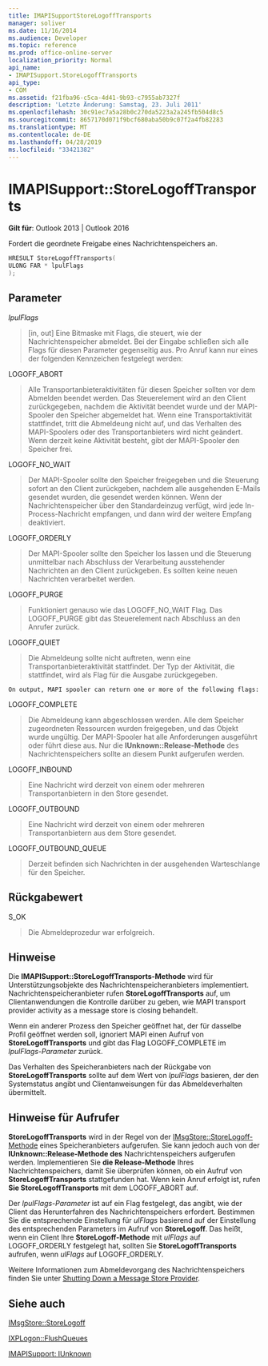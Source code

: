 ```yaml
---
title: IMAPISupportStoreLogoffTransports
manager: soliver
ms.date: 11/16/2014
ms.audience: Developer
ms.topic: reference
ms.prod: office-online-server
localization_priority: Normal
api_name:
- IMAPISupport.StoreLogoffTransports
api_type:
- COM
ms.assetid: f21fba96-c5ca-4d41-9b93-c7955ab7327f
description: 'Letzte Änderung: Samstag, 23. Juli 2011'
ms.openlocfilehash: 30c91ec7a5a28b0c270da5223a2a245fb504d8c5
ms.sourcegitcommit: 8657170d071f9bcf680aba50b9c07f2a4fb82283
ms.translationtype: MT
ms.contentlocale: de-DE
ms.lasthandoff: 04/28/2019
ms.locfileid: "33421382"
---
```

# <a name="imapisupportstorelogofftransports"></a>IMAPISupport::StoreLogoffTransports

  
  
**Gilt für**: Outlook 2013 | Outlook 2016 
  
Fordert die geordnete Freigabe eines Nachrichtenspeichers an.
  
```cpp
HRESULT StoreLogoffTransports(
ULONG FAR * lpulFlags
);
```

## <a name="parameters"></a>Parameter

 _lpulFlags_
  
> [in, out] Eine Bitmaske mit Flags, die steuert, wie der Nachrichtenspeicher abmeldet. Bei der Eingabe schließen sich alle Flags für diesen Parameter gegenseitig aus. Pro Anruf kann nur eines der folgenden Kennzeichen festgelegt werden:
    
LOGOFF_ABORT 
  
> Alle Transportanbieteraktivitäten für diesen Speicher sollten vor dem Abmelden beendet werden. Das Steuerelement wird an den Client zurückgegeben, nachdem die Aktivität beendet wurde und der MAPI-Spooler den Speicher abgemeldet hat. Wenn eine Transportaktivität stattfindet, tritt die Abmeldeung nicht auf, und das Verhalten des MAPI-Spoolers oder des Transportanbieters wird nicht geändert. Wenn derzeit keine Aktivität besteht, gibt der MAPI-Spooler den Speicher frei. 
    
LOGOFF_NO_WAIT 
  
> Der MAPI-Spooler sollte den Speicher freigegeben und die Steuerung sofort an den Client zurückgeben, nachdem alle ausgehenden E-Mails gesendet wurden, die gesendet werden können. Wenn der Nachrichtenspeicher über den Standardeinzug verfügt, wird jede In-Process-Nachricht empfangen, und dann wird der weitere Empfang deaktiviert. 
    
LOGOFF_ORDERLY 
  
> Der MAPI-Spooler sollte den Speicher los lassen und die Steuerung unmittelbar nach Abschluss der Verarbeitung ausstehender Nachrichten an den Client zurückgeben. Es sollten keine neuen Nachrichten verarbeitet werden. 
    
LOGOFF_PURGE 
  
> Funktioniert genauso wie das LOGOFF_NO_WAIT Flag. Das LOGOFF_PURGE gibt das Steuerelement nach Abschluss an den Anrufer zurück. 
    
LOGOFF_QUIET 
  
> Die Abmeldeung sollte nicht auftreten, wenn eine Transportanbieteraktivität stattfindet. Der Typ der Aktivität, die stattfindet, wird als Flag für die Ausgabe zurückgegeben.
    
    On output, MAPI spooler can return one or more of the following flags:
    
LOGOFF_COMPLETE 
  
> Die Abmeldeung kann abgeschlossen werden. Alle dem Speicher zugeordneten Ressourcen wurden freigegeben, und das Objekt wurde ungültig. Der MAPI-Spooler hat alle Anforderungen ausgeführt oder führt diese aus. Nur die **IUnknown::Release-Methode** des Nachrichtenspeichers sollte an diesem Punkt aufgerufen werden. 
    
LOGOFF_INBOUND 
  
> Eine Nachricht wird derzeit von einem oder mehreren Transportanbietern in den Store gesendet. 
    
LOGOFF_OUTBOUND 
  
> Eine Nachricht wird derzeit von einem oder mehreren Transportanbietern aus dem Store gesendet. 
    
LOGOFF_OUTBOUND_QUEUE 
  
> Derzeit befinden sich Nachrichten in der ausgehenden Warteschlange für den Speicher.
    
## <a name="return-value"></a>Rückgabewert

S_OK 
  
> Die Abmeldeprozedur war erfolgreich.
    
## <a name="remarks"></a>Hinweise

Die **IMAPISupport::StoreLogoffTransports-Methode** wird für Unterstützungsobjekte des Nachrichtenspeicheranbieters implementiert. Nachrichtenspeicheranbieter rufen **StoreLogoffTransports** auf, um Clientanwendungen die Kontrolle darüber zu geben, wie MAPI transport provider activity as a message store is closing behandelt. 
  
Wenn ein anderer Prozess den Speicher geöffnet hat, der für dasselbe Profil geöffnet werden soll, ignoriert MAPI einen Aufruf von **StoreLogoffTransports** und gibt das Flag LOGOFF_COMPLETE im  _lpulFlags-Parameter_ zurück. 
  
Das Verhalten des Speicheranbieters nach der Rückgabe von **StoreLogoffTransports** sollte auf dem Wert von  _lpulFlags_ basieren, der den Systemstatus angibt und Clientanweisungen für das Abmeldeverhalten übermittelt. 
  
## <a name="notes-to-callers"></a>Hinweise für Aufrufer

 **StoreLogoffTransports** wird in der Regel von der [IMsgStore::StoreLogoff-Methode](imsgstore-storelogoff.md) eines Speicheranbieters aufgerufen. Sie kann jedoch auch von der **IUnknown::Release-Methode des** Nachrichtenspeichers aufgerufen werden. Implementieren Sie **die Release-Methode** Ihres Nachrichtenspeichers, damit Sie überprüfen können, ob ein Aufruf von **StoreLogoffTransports** stattgefunden hat. Wenn kein Anruf erfolgt ist, rufen **Sie StoreLogoffTransports** mit dem LOGOFF_ABORT auf. 
  
Der  _lpulFlags-Parameter_ ist auf ein Flag festgelegt, das angibt, wie der Client das Herunterfahren des Nachrichtenspeichers erfordert. Bestimmen Sie die entsprechende Einstellung für  _ulFlags_ basierend auf der Einstellung des entsprechenden Parameters im Aufruf von **StoreLogoff**. Das heißt, wenn ein Client Ihre **StoreLogoff-Methode** mit  _ulFlags_ auf LOGOFF_ORDERLY festgelegt hat, sollten Sie **StoreLogoffTransports** aufrufen, wenn  _ulFlags_ auf LOGOFF_ORDERLY. 
  
Weitere Informationen zum Abmeldevorgang des Nachrichtenspeichers finden Sie unter [Shutting Down a Message Store Provider](shutting-down-a-message-store-provider.md).
  
## <a name="see-also"></a>Siehe auch



[IMsgStore::StoreLogoff](imsgstore-storelogoff.md)
  
[IXPLogon::FlushQueues](ixplogon-flushqueues.md)
  
[IMAPISupport: IUnknown](imapisupportiunknown.md)

